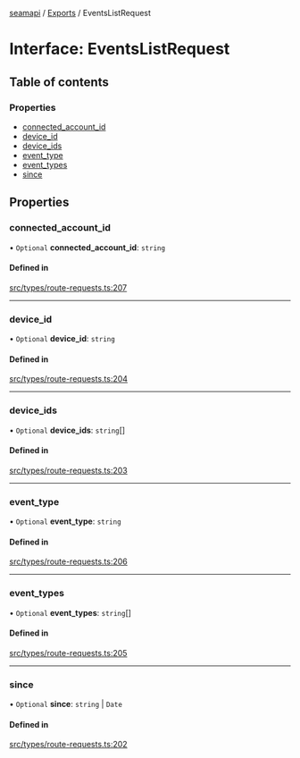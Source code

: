 [seamapi](../README.md) / [Exports](../modules.md) / EventsListRequest

# Interface: EventsListRequest

## Table of contents

### Properties

- [connected\_account\_id](EventsListRequest.md#connected_account_id)
- [device\_id](EventsListRequest.md#device_id)
- [device\_ids](EventsListRequest.md#device_ids)
- [event\_type](EventsListRequest.md#event_type)
- [event\_types](EventsListRequest.md#event_types)
- [since](EventsListRequest.md#since)

## Properties

### connected\_account\_id

• `Optional` **connected\_account\_id**: `string`

#### Defined in

[src/types/route-requests.ts:207](https://github.com/seamapi/javascript/blob/main/src/types/route-requests.ts#L207)

___

### device\_id

• `Optional` **device\_id**: `string`

#### Defined in

[src/types/route-requests.ts:204](https://github.com/seamapi/javascript/blob/main/src/types/route-requests.ts#L204)

___

### device\_ids

• `Optional` **device\_ids**: `string`[]

#### Defined in

[src/types/route-requests.ts:203](https://github.com/seamapi/javascript/blob/main/src/types/route-requests.ts#L203)

___

### event\_type

• `Optional` **event\_type**: `string`

#### Defined in

[src/types/route-requests.ts:206](https://github.com/seamapi/javascript/blob/main/src/types/route-requests.ts#L206)

___

### event\_types

• `Optional` **event\_types**: `string`[]

#### Defined in

[src/types/route-requests.ts:205](https://github.com/seamapi/javascript/blob/main/src/types/route-requests.ts#L205)

___

### since

• `Optional` **since**: `string` \| `Date`

#### Defined in

[src/types/route-requests.ts:202](https://github.com/seamapi/javascript/blob/main/src/types/route-requests.ts#L202)
